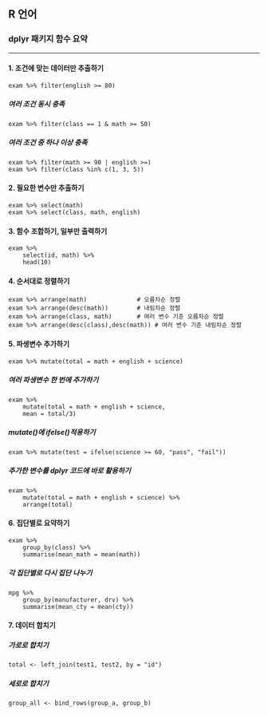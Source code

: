 ## R 언어

### dplyr 패키지 함수 요약
---

#### 1. 조건에 맞는 데이터만 추출하기
```
exam %>% filter(english >= 80)
```
  
##### 여러 조건 동시 충족
```
exam %>% filter(class == 1 & math >= 50)
```

##### 여러 조건 중 하나 이상 충족
```
exam %>% filter(math >= 90 | english >=)
exam %>% filter(class %in% c(1, 3, 5))
```

#### 2. 필요한 변수만 추출하기
```
exam %>% select(math)
exam %>% select(class, math, english)
```

#### 3. 함수 조합하기, 일부만 출력하기
```
exam %>%
	select(id, math) %>%
    head(10)
```

#### 4. 순서대로 정렬하기
```
exam %>% arrange(math)				# 오름차순 정렬
exam %>% arrange(desc(math))		# 내림차순 정렬
exam %>% arrange(class, math)		# 여러 변수 기준 오름차순 정렬
exam %>% arrange(desc(class),desc(math)) # 여러 변수 기준 내림차순 정렬
```

#### 5. 파생변수 추가하기
```
exam %>% mutate(total = math + english + science)
```

##### 여러 파생변수 한 번에 추가하기
```
exam %>%
	mutate(total = math + english + science,
    mean = total/3)
```

##### mutate()에 ifelse()적용하기
```
exam %>% mutate(test = ifelse(science >= 60, "pass", "fail"))
```

##### 추가한 변수를 dplyr 코드에 바로 활용하기
```
exam %>%
	mutate(total = math + english + science) %>%
    arrange(total)
```

#### 6. 집단별로 요약하기
```
exam %>%
	group_by(class) %>%
    summarise(mean_math = mean(math))
```

##### 각 집단별로 다시 집단 나누기
```
mpg %>%
	group_by(manufacturer, drv) %>%
    summarise(mean_cty = mean(cty))
```

#### 7. 데이터 합치기
##### 가로로 합치기
```
total <- left_join(test1, test2, by = "id")
```
##### 세로로 합치기
```
group_all <- bind_rows(group_a, group_b)
```


